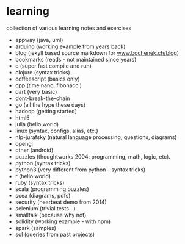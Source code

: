 learning
========

collection of various learning notes and exercises

* appway (java, uml)
* arduino (working example from years back)
* blog (jekyll based source markdown for www.bochenek.ch/blog)
* bookmarks (reads - not maintained since years)
* c (super fast compile and run)
* clojure (syntax tricks)
* coffeescript (basics only)
* cpp (time nano, fibonacci)
* dart (very basic)
* dont-break-the-chain
* go (all the hype these days)
* hadoop (getting started)
* html5
* julia (hello world)
* linux (syntax, configs, alias, etc.)
* nlp-jurafsky (natural language processing, questions, diagrams)
* opengl
* other (android)
* puzzles (thoughtworks 2004: programming, math, logic, etc).
* python (syntax tricks)
* python3 (very different from python - syntax tricks)
* r (hello world)
* ruby (syntax tricks)
* scala (programming puzzles)
* scea (diagrams, pdfs)
* security (hearbeat demo from 2014)
* selenium (trivial tests...)
* smalltalk (because why not)
* solidity (working example - with npm)
* spark (samples)
* sql (queries from past projects)
